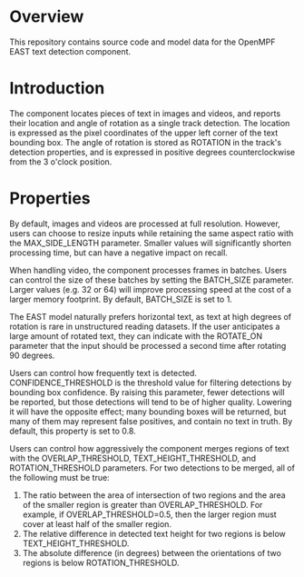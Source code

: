 # Overview

This repository contains source code and model data for the OpenMPF EAST text detection component.

# Introduction

The component locates pieces of text in images and videos, and reports their
location and angle of rotation as a single track detection. The location is
expressed as the pixel coordinates of the upper left corner of the text
bounding box. The angle of rotation is stored as ROTATION in the track's
detection properties, and is expressed in positive degrees counterclockwise
from the 3 o'clock position.

# Properties

By default, images and videos are processed at full resolution. However, users
can choose to resize inputs while retaining the same aspect ratio with the
MAX_SIDE_LENGTH parameter. Smaller values will significantly shorten processing
time, but can have a negative impact on recall.

When handling video, the component processes frames in batches. Users can
control the size of these batches by setting the BATCH_SIZE parameter. Larger
values (e.g. 32 or 64) will improve processing speed at the cost of a larger
memory footprint. By default, BATCH_SIZE is set to 1.

The EAST model naturally prefers horizontal text, as text at high degrees of
rotation is rare in unstructured reading datasets. If the user anticipates a
large amount of rotated text, they can indicate with the ROTATE_ON parameter
that the input should be processed a second time after rotating 90 degrees.

Users can control how frequently text is detected. CONFIDENCE_THRESHOLD is the
threshold value for filtering detections by bounding box confidence. By raising
this parameter, fewer detections will be reported, but those detections will
tend to be of higher quality. Lowering it will have the opposite effect; many
bounding boxes will be returned, but many of them may represent false
positives, and contain no text in truth. By default, this property is set to
0.8.

Users can control how aggressively the component merges regions of text with the OVERLAP_THRESHOLD, TEXT_HEIGHT_THRESHOLD, and ROTATION_THRESHOLD parameters. For two detections to be merged, all of the following must be true:
1. The ratio between the area of intersection of two regions and the area of the smaller region is greater than OVERLAP_THRESHOLD. For example, if OVERLAP_THRESHOLD=0.5, then the larger region must cover at least half of the smaller region.
2. The relative difference in detected text height for two regions is below TEXT_HEIGHT_THRESHOLD.
3. The absolute difference (in degrees) between the orientations of two regions is below ROTATION_THRESHOLD.
